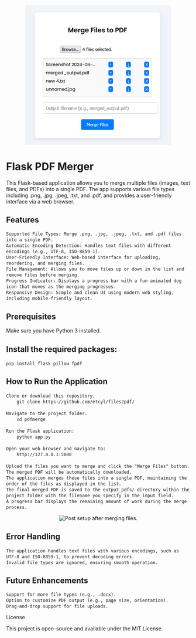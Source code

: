 <p align="center">
  <img src="test_images/test_img1.png" alt="Initial setup after uploading files." width="400" />
</p>

# Flask PDF Merger

This Flask-based application allows you to merge multiple files (images, text files, and PDFs) into a single PDF. 
The app supports various file types including .png, .jpg, .jpeg, .txt, and .pdf, and provides a user-friendly interface via a web browser.

## Features
    Supported File Types: Merge .png, .jpg, .jpeg, .txt, and .pdf files into a single PDF.
    Automatic Encoding Detection: Handles text files with different encodings (e.g., UTF-8, ISO-8859-1).
    User-Friendly Interface: Web-based interface for uploading, reordering, and merging files.
    File Management: Allows you to move files up or down in the list and remove files before merging.
    Progress Indicator: Displays a progress bar with a fun animated dog icon that moves as the merging progresses.
    Responsive Design: Simple and clean UI using modern web styling, including mobile-friendly layout.

## Prerequisites

Make sure you have Python 3 installed.

## Install the required packages:
  ```pip install flask pillow fpdf```

## How to Run the Application
    Clone or download this repository.
        git clone https://github.com/etcyl/files2pdf/

    Navigate to the project folder.
        cd pdfmerge

    Run the Flask application:
        python app.py

    Open your web browser and navigate to:
        http://127.0.0.1:5000

    Upload the files you want to merge and click the "Merge Files" button. The merged PDF will be automatically downloaded.
    The application merges these files into a single PDF, maintaining the order of the files as displayed in the list.
    The final merged PDF is saved to the output_pdfs/ directory within the project folder with the filename you specify in the input field.
    A progress bar displays the remaining amount of work during the merge process.

<p align="center">
  <img src="test_images/test_img2.png" alt="Post setup after merging files." width="400" />
</p>

## Error Handling
    The application handles text files with various encodings, such as UTF-8 and ISO-8859-1, to prevent decoding errors.
    Invalid file types are ignored, ensuring smooth operation.

## Future Enhancements

    Support for more file types (e.g., .docx).
    Option to customize PDF output (e.g., page size, orientation).
    Drag-and-drop support for file uploads.

License

This project is open-source and available under the MIT License.
